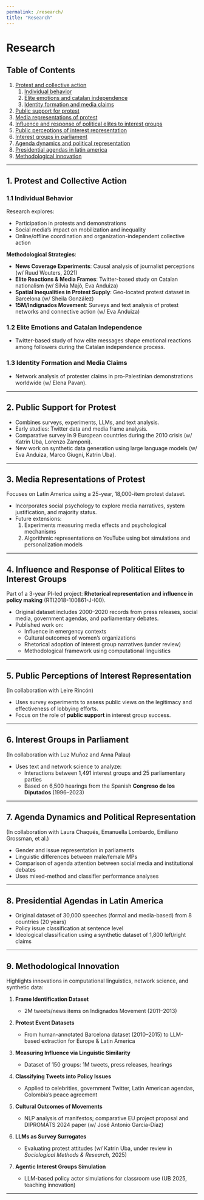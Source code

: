 ```yaml
---
permalink: /research/
title: "Research"
---
```


# Research

## Table of Contents

1. [Protest and collective action](#protest-and-collective-action)
   1. [Individual behavior](#individual-behavior)
   2. [Elite emotions and catalan independence](#elite-emotions-and-catalan-independence)
   3. [Identity formation and media claims](#identity-formation-and-media-claims)
2. [Public support for protest](#public-support-for-protest)
3. [Media representations of protest](#media-representations-of-protest)
4. [Influence and response of political elites to interest groups](#influence-and-response-of-political-elites-to-interest-groups)
5. [Public perceptions of interest representation](#public-perceptions-of-interest-representation)
6. [Interest groups in parliament](#interest-groups-in-parliament)
7. [Agenda dynamics and political representation](#agenda-dynamics-and-political-representation)
8. [Presidential agendas in latin america](#presidential-agendas-in-latin-america)
9. [Methodological innovation](#methodological-innovation)

---

## 1. Protest and Collective Action

### 1.1 Individual Behavior

Research explores:
- Participation in protests and demonstrations
- Social media’s impact on mobilization and inequality
- Online/offline coordination and organization-independent collective action

**Methodological Strategies**:
- **News Coverage Experiments**: Causal analysis of journalist perceptions (w/ Ruud Wouters, 2021)
- **Elite Reactions & Media Frames**: Twitter-based study on Catalan nationalism (w/ Silvia Majò, Eva Anduiza)
- **Spatial Inequalities in Protest Supply**: Geo-located protest dataset in Barcelona (w/ Sheila González)
- **15M/Indignados Movement**: Surveys and text analysis of protest networks and connective action (w/ Eva Anduiza)

### 1.2 Elite Emotions and Catalan Independence

- Twitter-based study of how elite messages shape emotional reactions among followers during the Catalan independence process.

### 1.3 Identity Formation and Media Claims

- Network analysis of protester claims in pro-Palestinian demonstrations worldwide (w/ Elena Pavan).

---

## 2. Public Support for Protest

- Combines surveys, experiments, LLMs, and text analysis.
- Early studies: Twitter data and media frame analysis.
- Comparative survey in 9 European countries during the 2010 crisis (w/ Katrin Uba, Lorenzo Zamponi).
- New work on synthetic data generation using large language models (w/ Eva Anduiza, Marco Giugni, Katrin Uba).

---

## 3. Media Representations of Protest

Focuses on Latin America using a 25-year, 18,000-item protest dataset.

- Incorporates social psychology to explore media narratives, system justification, and majority status.
- Future extensions:
  1. Experiments measuring media effects and psychological mechanisms
  2. Algorithmic representations on YouTube using bot simulations and personalization models

---

## 4. Influence and Response of Political Elites to Interest Groups

Part of a 3-year PI-led project: **Rhetorical representation and influence in policy making** (RTI2018-100861-J-I00).

- Original dataset includes 2000–2020 records from press releases, social media, government agendas, and parliamentary debates.
- Published work on:
  - Influence in emergency contexts
  - Cultural outcomes of women’s organizations
  - Rhetorical adoption of interest group narratives (under review)
  - Methodological framework using computational linguistics

---

## 5. Public Perceptions of Interest Representation

(In collaboration with Leire Rincón)

- Uses survey experiments to assess public views on the legitimacy and effectiveness of lobbying efforts.
- Focus on the role of **public support** in interest group success.

---

## 6. Interest Groups in Parliament

(In collaboration with Luz Muñoz and Anna Palau)

- Uses text and network science to analyze:
  - Interactions between 1,491 interest groups and 25 parliamentary parties
  - Based on 6,500 hearings from the Spanish **Congreso de los Diputados** (1996–2023)

---

## 7. Agenda Dynamics and Political Representation

(In collaboration with Laura Chaqués, Emanuella Lombardo, Emiliano Grossman, et al.)

- Gender and issue representation in parliaments
- Linguistic differences between male/female MPs
- Comparison of agenda attention between social media and institutional debates
- Uses mixed-method and classifier performance analyses

---

## 8. Presidential Agendas in Latin America

- Original dataset of 30,000 speeches (formal and media-based) from 8 countries (20 years)
- Policy issue classification at sentence level
- Ideological classification using a synthetic dataset of 1,800 left/right claims

---

## 9. Methodological Innovation

Highlights innovations in computational linguistics, network science, and synthetic data:

1. **Frame Identification Dataset**  
   - 2M tweets/news items on Indignados Movement (2011–2013)

2. **Protest Event Datasets**  
   - From human-annotated Barcelona dataset (2010–2015) to LLM-based extraction for Europe & Latin America

3. **Measuring Influence via Linguistic Similarity**  
   - Dataset of 150 groups: 1M tweets, press releases, hearings

4. **Classifying Tweets into Policy Issues**  
   - Applied to celebrities, government Twitter, Latin American agendas, Colombia’s peace agreement

5. **Cultural Outcomes of Movements**  
   - NLP analysis of manifestos; comparative EU project proposal and DIPROMATS 2024 paper (w/ José Antonio García-Díaz)

6. **LLMs as Survey Surrogates**  
   - Evaluating protest attitudes (w/ Katrin Uba, under review in *Sociological Methods & Research*, 2025)

7. **Agentic Interest Groups Simulation**  
   - LLM-based policy actor simulations for classroom use (UB 2025, teaching innovation)

---

